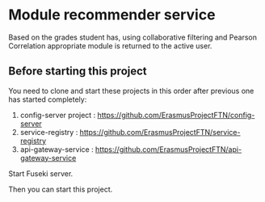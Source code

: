 # Module recommender service

Based on the grades student has, using collaborative filtering and
Pearson Correlation appropriate module is returned to the active user.

## Before starting this project

You need to clone and start these projects in this order after previous one has started completely:

1. config-server project : https://github.com/ErasmusProjectFTN/config-server
2. service-registry : https://github.com/ErasmusProjectFTN/service-registry
3. api-gateway-service : https://github.com/ErasmusProjectFTN/api-gateway-service

Start Fuseki server.

Then you can start this project.
